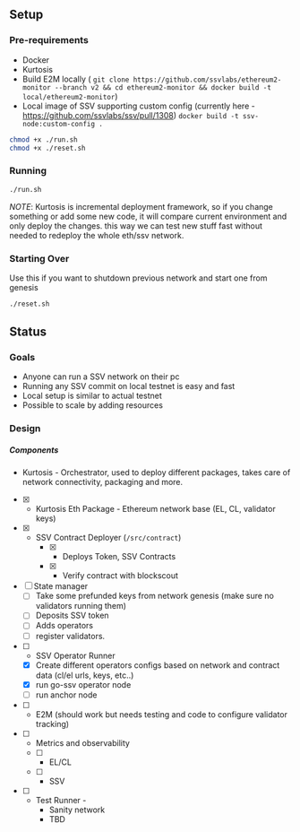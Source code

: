 ## Setup

### Pre-requirements

- Docker
- Kurtosis
- Build E2M locally ( `git clone https://github.com/ssvlabs/ethereum2-monitor --branch v2 && cd ethereum2-monitor && docker build -t local/ethereum2-monitor`)
- Local image of SSV supporting custom config (currently here - https://github.com/ssvlabs/ssv/pull/1308) `docker build -t ssv-node:custom-config .`
```bash
chmod +x ./run.sh
chmod +x ./reset.sh
```


### Running 

```bash
./run.sh
```

*NOTE*: Kurtosis is incremental deployment framework, so if you change something or add some new code, it will compare current environment and only deploy the changes. this way we can test new stuff fast without needed to redeploy the whole eth/ssv network.

### Starting Over

Use this if you want to shutdown previous network and start one from genesis

```bash
./reset.sh
```


## Status

### Goals 

- Anyone can run a SSV network on their pc
- Running any SSV commit on local testnet is easy and fast
- Local setup is similar to actual testnet
- Possible to scale by adding resources

### Design

##### Components

- Kurtosis - Orchestrator, used to deploy different packages, takes care of network connectivity, packaging and more.
- [x] - Kurtosis Eth Package - Ethereum network base (EL, CL, validator keys)
- [x] - SSV Contract Deployer (`/src/contract`)
	- [x] - Deploys Token,  SSV Contracts
 	- [x] - Verify contract with blockscout

- [ ] State manager
  - [ ] Take some prefunded keys from network genesis (make sure no validators running them)
  - [ ] Deposits SSV token
  - [ ] Adds operators
  - [ ] register validators.
- [ ] - SSV Operator Runner
  - [x] Create different operators configs based on network and contract data (cl/el urls, keys, etc..)
  - [x] run go-ssv operator node
  - [ ] run anchor node
- [ ] - E2M (should work but needs testing and code to configure validator tracking)
- [ ] - Metrics and observability
  - [ ] - EL/CL
  - [ ] - SSV
- [ ] - Test Runner - 
	- Sanity network
	- TBD
